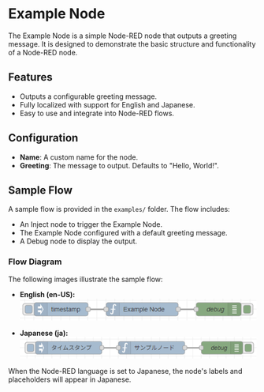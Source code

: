 # Example Node

The Example Node is a simple Node-RED node that outputs a greeting message. It is designed to demonstrate the basic structure and functionality of a Node-RED node.

## Features
- Outputs a configurable greeting message.
- Fully localized with support for English and Japanese.
- Easy to use and integrate into Node-RED flows.

## Configuration
- **Name**: A custom name for the node.
- **Greeting**: The message to output. Defaults to "Hello, World!".

## Sample Flow
A sample flow is provided in the `examples/` folder. The flow includes:
- An Inject node to trigger the Example Node.
- The Example Node configured with a default greeting message.
- A Debug node to display the output.

### Flow Diagram
The following images illustrate the sample flow:

- **English (en-US):**
  ![Sample Flow](https://raw.githubusercontent.com/404background/node-create-guidelines/main/images/example_en-US.png)

- **Japanese (ja):**
  ![サンプルフロー](https://raw.githubusercontent.com/404background/node-create-guidelines/main/images/example_ja.png)

When the Node-RED language is set to Japanese, the node's labels and placeholders will appear in Japanese.
